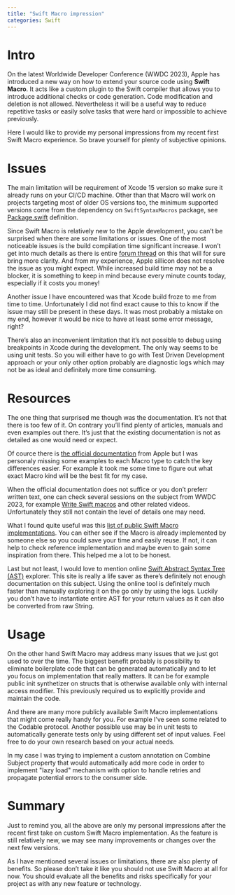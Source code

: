 ```yaml
---
title: "Swift Macro impression"
categories: Swift
---
```


# Intro
On the latest Worldwide Developer Conference (WWDC 2023), Apple has introduced a new way on how to extend your source code using **Swift Macro**. It acts like a custom plugin to the Swift compiler that allows you to introduce additional checks or code generation. Code modification and deletion is not allowed. Nevertheless it will be a useful way to reduce repetitive tasks or easily solve tasks that were hard or impossible to achieve previously.

Here I would like to provide my personal impressions from my recent first Swift Macro experience. So brave yourself for plenty of subjective opinions.

# Issues
The main limitation will be requirement of Xcode 15 version so make sure it already runs on your CI/CD machine. Other than that Macro will work on projects targeting most of older OS versions too, the minimum supported versions come from the dependency on `SwiftSyntaxMacros` package, see [Package.swift](https://github.com/apple/swift-syntax/blob/main/Package.swift) definition.

Since Swift Macro is relatively new to the Apple development, you can’t be surprised when there are some limitations or issues. One of the most noticeable issues is the build compilation time significant increase. I won’t get into much details as there is entire [forum thread](https://forums.swift.org/t/macro-adoption-concerns-around-swiftsyntax/66588) on this that will for sure bring more clarity. And from my experience, Apple sillicon does not resolve the issue as you might expect. While increased build time may not be a blocker, it is something to keep in mind because every minute counts today, especially if it costs you money!

Another issue I have encountered was that Xcode build froze to me from time to time. Unfortunately I did not find exact cause to this to know if the issue may still be present in these days. It was most probably a mistake on my end, however it would be nice to have at least some error message, right?

There’s also an inconvenient limitation that it’s not possible to debug using breakpoints in Xcode during the development. The only way seems to be using unit tests. So you will either have to go with Test Driven Development approach or your only other option probably are diagnostic logs which may not be as ideal and definitely more time consuming.

# Resources
The one thing that surprised me though was the documentation. It’s not that there is too few of it. On contrary you’ll find plenty of articles, manuals and even examples out there. It’s just that the existing documentation is not as detailed as one would need or expect.

Of cource there is [the official documentation](https://docs.swift.org/swift-book/documentation/the-swift-programming-language/macros/) from Apple but I was personaly missing some examples to each Macro type to catch the key differences easier. For example it took me some time to figure out what exact Macro kind will be the best fit for my case.

When the official documentation does not suffice or you don’t preferr written text, one can check several sessions on the subject from WWDC 2023, for example [Write Swift macros](https://developer.apple.com/videos/play/wwdc2023/10166/) and other related videos. Unfortunately they still not contain the level of details one may need.

What I found quite useful was this [list of public Swift Macro implementations](https://github.com/krzysztofzablocki/Swift-Macros). You can either see if the Macro is already implemented by someone else so you could save your time and easily reuse. If not, it can help to check reference implementation and maybe even to gain some inspiration from there. This helped me a lot to be honest.

Last but not least, I would love to mention online [Swift Abstract Syntax Tree (AST)](https://swift-ast-explorer.com/) explorer. This site is really a life saver as there’s definitely not enough documentation on this subject. Using the online tool is definitely much faster than manually exploring it on the go only by using the logs. Luckily you don’t have to instantiate entire AST for your return values as it can also be converted from raw String.

# Usage
On the other hand Swift Macro may address many issues that we just got used to over the time. The biggest benefit probably is possibility to eliminate boilerplate code that can be generated automatically and to let you focus on implementation that really matters. It can be for example public init synthetizer on structs that is otherwise available only with internal access modifier. This previously required us to explicitly provide and maintain the code.

And there are many more publicly available Swift Macro implementations that might come really handy for you. For example I’ve seen some related to the Codable protocol. Another possible use may be in unit tests to automatically generate tests only by using different set of input values. Feel free to do your own research based on your actual needs.

In my case I was trying to implement a custom annotation on Combine Subject property that would automatically add more code in order to implement "lazy load" mechanism with option to handle retries and propagate potential errors to the consumer side.

# Summary
Just to remind you, all the above are only my personal impressions after the recent first take on custom Swift Macro implementation. As the feature is still relatively new, we may see many improvements or changes over the next few versions.

As I have mentioned several issues or limitations, there are also plenty of benefits. So please don’t take it like you should not use Swift Macro at all for now. You should evaluate all the benefits and risks specifically for your project as with any new feature or technology.